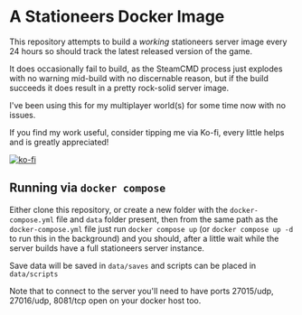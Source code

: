# A Stationeers Docker Image

This repository attempts to build a _working_ stationeers server image every 24 hours so should track the latest released version of the game.

It does occasionally fail to build, as the SteamCMD process just explodes with no warning mid-build with no discernable reason, but if the build succeeds it does result in a pretty rock-solid server image.

I've been using this for my multiplayer world(s) for some time now with no issues.

If you find my work useful, consider tipping me via Ko-fi, every little helps and is greatly appreciated!

[![ko-fi](https://ko-fi.com/img/githubbutton_sm.svg)](https://ko-fi.com/K3K8L32E3)

## Running via `docker compose`

Either clone this repository, or create a new folder with the `docker-compose.yml` file and `data` folder present, then from the same path as the `docker-compose.yml` file just
run `docker compose up` (or `docker compose up -d` to run this in the background) and you should, after a little wait while the server builds have a full stationeers server instance.

Save data will be saved in `data/saves` and scripts can be placed in `data/scripts`

Note that to connect to the server you'll need to have ports 27015/udp, 27016/udp, 8081/tcp open on your docker host too.
